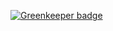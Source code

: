 
[![Greenkeeper badge](https://badges.greenkeeper.io/zhuangya/spawn-on-close-code.svg)](https://greenkeeper.io/)
